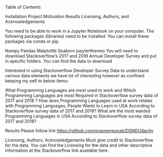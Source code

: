 Table of Contents

Installation
Project Motivation
Results
Licensing, Authors, and Acknowledgements

You need to be able to work in a Jupyter Notebook on your computer. The following packages (libraries) need to be installed. You can install these packages via conda or pip.

Numpy
Pandas
Matplotlib
Seaborn
jupyterthemes
You will need to download Stackoverflow’s 2017 and 2018 Annual Developer Survey and put in specific folders. You can find the data to download


 Interested in using Stackoverflow Developer Survey Data to understand various data elements we have lot of interesting however as confined keeping my self to below items:

What Programming Languages are most used to work and Which Programming Languages are most Required in Stackoverflow survey data of 2017 and 2018 ?
How does Programming Languages used at work relates with Programming Languages, People Wants to Learn in USA According to Stackoverflow survey data of 2017 and 2018?
What are the most wanted Programming Languages in USA According to Stackoverflow survey data of 2017 and 2018?

Results
Please follow link https://github.com/praveenpunati/DSNDUdacity

Licensing, Authors, Acknowledgements 
Must give credit to Stackoverflow for the data. You can find the Licensing for the data and other descriptive information at the Stackoverflow link available here.
